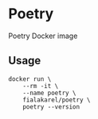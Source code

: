 # Poetry

Poetry Docker image

## Usage

    docker run \
        --rm -it \
        --name poetry \
        fialakarel/poetry \
        poetry --version
